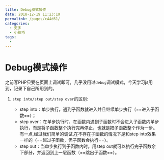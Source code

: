 ```yaml
---
title: Debug模式操作
date: 2018-12-19 11:23:10
permalink: /pages/c44d61/
categories:
  - 更多
  - 小技巧
tags:
  - 
---
```

# Debug模式操作

之前写PHP只要在页面上调试即可，几乎没用过`debug`调试模式，今天学习js用到，记录下自己所用到的。

<!--more-->

1. `step into/step out/step over`的区别:

   * step into：单步执行，遇到子函数就进入并且继续单步执行（==进入子函数==）；
   * step over：在单步执行时，在函数内遇到子函数时不会进入子函数内单步执行，而是将子函数整个执行完再停止，也就是把子函数整个作为一步。有一点,经过我们简单的调试,在不存在子函数的情况下是和step into效果一样的（==越过子函数，但子函数会执行==）。
   * step out：当单步执行到子函数内时，用step out就可以执行完子函数余下部分，并返回到上一层函数（==跳出子函数==）。

   ​

